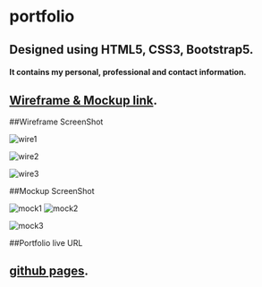 # portfolio 
## Designed using HTML5, CSS3, Bootstrap5.
#### It contains my personal, professional and contact information.


## [Wireframe & Mockup link](https://www.figma.com/file/a49dw7aCuCqEU5ALXKjVUW/portfolio-wireframe.?node-id=1%3A2).
##Wireframe ScreenShot


![wire1](https://user-images.githubusercontent.com/44707799/182710343-6611acb9-d80b-40f8-a0b8-25974753f666.png)

![wire2](https://user-images.githubusercontent.com/44707799/182710368-98379ef4-4ce9-489d-ac83-fb03fa4c0047.png)

![wire3](https://user-images.githubusercontent.com/44707799/182710377-6689beea-88fa-49e8-9bf4-f5b63cf833ad.png)


##Mockup ScreenShot

![mock1](https://user-images.githubusercontent.com/44707799/182710450-c7e93b2a-7a8d-45c8-b107-89dd8b63eefc.png)
![mock2](https://user-images.githubusercontent.com/44707799/182710469-55eb5d1b-7593-4104-9177-7fb119162767.png)

![mock3](https://user-images.githubusercontent.com/44707799/182710483-449c1d42-55c8-4c05-9dd5-16d43270fcd8.png)

##Portfolio live URL
## [github pages](https://manar-olimat.github.io/portfolio/).

